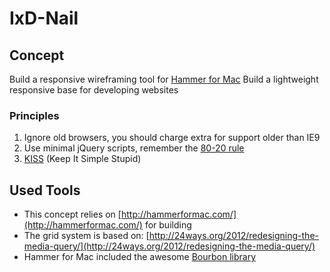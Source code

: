 # IxD-Nail

## Concept

Build a responsive wireframing tool for [Hammer for Mac](http://hammerformac.com/)
Build a lightweight responsive base for developing websites

### Principles

1. Ignore old browsers, you should charge extra for support older than IE9
1. Use minimal jQuery scripts, remember the [80-20 rule](http://www.usabilityfirst.com/glossary/8020-rule/)
1. [KISS](http://en.wikipedia.org/wiki/KISS_principle) (Keep It Simple Stupid)

## Used Tools

* This concept relies on [http://hammerformac.com/](http://hammerformac.com/) for building
* The grid system is based on: [http://24ways.org/2012/redesigning-the-media-query/](http://24ways.org/2012/redesigning-the-media-query/)
* Hammer for Mac included the awesome [Bourbon library](http://bourbon.io/)